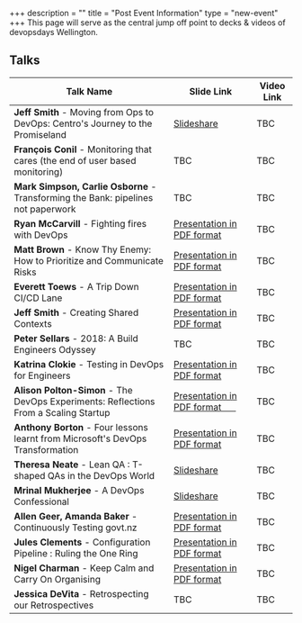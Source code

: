 +++
description = ""
title = "Post Event Information"
type = "new-event"
+++
This page will serve as the central jump off point to decks & videos of devopsdays Wellington.


## Talks

Talk Name | Slide Link | Video Link
------------ | ------------ | ------------
**Jeff Smith** - Moving from Ops to DevOps: Centro's Journey to the Promiseland | [Slideshare](https://www.slideshare.net/jeffs78/moving-from-ops-to-dev-ops) | TBC
**François Conil** - Monitoring that cares (the end of user based monitoring) | TBC | TBC
**Mark Simpson, Carlie Osborne** - Transforming the Bank: pipelines not paperwork | TBC | TBC
**Ryan McCarvill** - Fighting fires with DevOps | [Presentation in PDF format](https://assets.devopsdays.org/events/2018/wellington/ryan-mccarvil.pdf) | TBC
**Matt Brown** - Know Thy Enemy: How to Prioritize and Communicate Risks | [Presentation in PDF format](https://assets.devopsdays.org/events/2018/wellington/matt-brown.pdf) | TBC
**Everett Toews** - A Trip Down CI/CD Lane | [Presentation in PDF format](https://assets.devopsdays.org/events/2018/wellington/everett-toews.pdf) | TBC
**Jeff Smith** - Creating Shared Contexts | [Presentation in PDF format](https://assets.devopsdays.org/events/2018/wellington/jeff-smith-ignite.pdf) | TBC
**Peter Sellars** - 2018: A Build Engineers Odyssey | TBC | TBC
**Katrina Clokie** - Testing in DevOps for Engineers | [Presentation in PDF format](https://assets.devopsdays.org/events/2018/wellington/katrina-clokie.pdf) | TBC
**Alison Polton-Simon** - The DevOps Experiments: Reflections From a Scaling Startup&nbsp;&nbsp;&nbsp;&nbsp;&nbsp;&nbsp; | [Presentation in PDF format&nbsp;&nbsp;&nbsp;&nbsp;&nbsp;&nbsp;](https://assets.devopsdays.org/events/2018/wellington/alison-polton-simon.pdf) | TBC
**Anthony Borton** - Four lessons learnt from Microsoft's DevOps Transformation | [Presentation in PDF format](https://assets.devopsdays.org/events/2018/wellington/anthony-borton.pdf) | TBC
**Theresa Neate** - Lean QA : T-shaped QAs in the DevOps World | [Slideshare](https://www.slideshare.net/TheresaNeate/lean-qas-tshaped-qas-in-the-devops-world) | TBC
**Mrinal Mukherjee** - A DevOps Confessional | [Slideshare](https://www.slideshare.net/secret/Bou9MGX3j3CA3x) | TBC
**Allen Geer, Amanda Baker** - Continuously Testing govt.nz | [Presentation in PDF format](https://assets.devopsdays.org/events/2018/wellington/allen-geer-amanda-baker.pdf) | TBC
**Jules Clements** - Configuration Pipeline : Ruling the One Ring | [Presentation in PDF format](https://assets.devopsdays.org/events/2018/wellington/jules-clements.pdf) | TBC
**Nigel Charman** - Keep Calm and Carry On Organising | [Presentation in PDF format](https://assets.devopsdays.org/events/2018/wellington/nigel-charman.pdf) | TBC
**Jessica DeVita** - Retrospecting our Retrospectives | TBC | TBC
